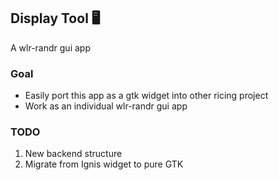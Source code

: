 ## Display Tool 🖥️ 
A wlr-randr gui app

### Goal
- Easily port this app as a gtk widget into other ricing project
- Work as an individual wlr-randr gui app

### TODO
1. New backend structure
2. Migrate from Ignis widget to pure GTK

